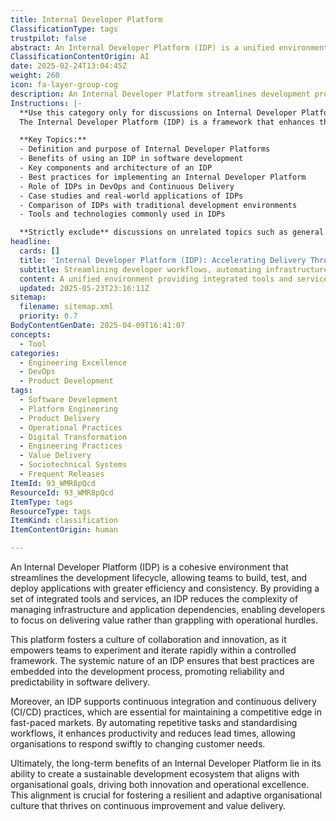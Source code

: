 ```yaml
---
title: Internal Developer Platform
ClassificationType: tags
trustpilot: false
abstract: An Internal Developer Platform (IDP) is a unified environment designed to enhance the development lifecycle by enabling teams to efficiently build, test, and deploy applications. Originating from the need to simplify infrastructure management and application dependencies, an IDP allows developers to concentrate on delivering value rather than dealing with operational challenges. This platform cultivates a collaborative and innovative culture, empowering teams to experiment and iterate quickly within a structured framework. By embedding best practices into the development process, an IDP promotes reliability and predictability in software delivery. It also facilitates continuous integration and continuous delivery (CI/CD) practices, which are vital for maintaining competitiveness in rapidly evolving markets. By automating repetitive tasks and standardising workflows, an IDP boosts productivity and shortens lead times, enabling organisations to swiftly adapt to changing customer demands. Ultimately, the long-term advantages of an Internal Developer Platform lie in its capacity to foster a sustainable development ecosystem that aligns with organisational objectives, thereby driving innovation and operational excellence. This alignment is essential for nurturing a resilient and adaptive organisational culture focused on continuous improvement and value delivery.
ClassificationContentOrigin: AI
date: 2025-02-24T13:04:45Z
weight: 260
icon: fa-layer-group-cog
description: An Internal Developer Platform streamlines development processes, enabling teams to build, test, and deploy applications efficiently within a controlled environment.
Instructions: |-
  **Use this category only for discussions on Internal Developer Platform.**  
  The Internal Developer Platform (IDP) is a framework that enhances the efficiency of software development by providing a controlled environment where development, testing, and deployment processes are streamlined. It aims to empower development teams by automating repetitive tasks, improving collaboration, and ensuring consistency across the software delivery lifecycle.

  **Key Topics:**
  - Definition and purpose of Internal Developer Platforms
  - Benefits of using an IDP in software development
  - Key components and architecture of an IDP
  - Best practices for implementing an Internal Developer Platform
  - Role of IDPs in DevOps and Continuous Delivery
  - Case studies and real-world applications of IDPs
  - Comparison of IDPs with traditional development environments
  - Tools and technologies commonly used in IDPs

  **Strictly exclude** discussions on unrelated topics such as general Agile methodologies, Scrum practices, or specific programming languages that do not pertain to the concept of Internal Developer Platforms. Misinterpretations of IDPs as merely a collection of tools without the context of streamlining development processes should also be avoided.
headline:
  cards: []
  title: 'Internal Developer Platform (IDP): Accelerating Delivery Through Streamlined Workflows'
  subtitle: Streamlining developer workflows, automating infrastructure, and enabling rapid, reliable software delivery to accelerate value and innovation.
  content: A unified environment providing integrated tools and services to streamline software development, testing, and deployment processes. It reduces infrastructure complexity, enhances workflow consistency, accelerates experimentation, supports continuous integration and delivery, and promotes organisational alignment, enabling teams to rapidly deliver customer value and adapt effectively to evolving market demands.
  updated: 2025-05-23T23:16:11Z
sitemap:
  filename: sitemap.xml
  priority: 0.7
BodyContentGenDate: 2025-04-09T16:41:07
concepts:
  - Tool
categories:
  - Engineering Excellence
  - DevOps
  - Product Development
tags:
  - Software Development
  - Platform Engineering
  - Product Delivery
  - Operational Practices
  - Digital Transformation
  - Engineering Practices
  - Value Delivery
  - Sociotechnical Systems
  - Frequent Releases
ItemId: 93_WMR8pQcd
ResourceId: 93_WMR8pQcd
ItemType: tags
ResourceType: tags
ItemKind: classification
ItemContentOrigin: human

---
```

An Internal Developer Platform (IDP) is a cohesive environment that streamlines the development lifecycle, allowing teams to build, test, and deploy applications with greater efficiency and consistency. By providing a set of integrated tools and services, an IDP reduces the complexity of managing infrastructure and application dependencies, enabling developers to focus on delivering value rather than grappling with operational hurdles.

This platform fosters a culture of collaboration and innovation, as it empowers teams to experiment and iterate rapidly within a controlled framework. The systemic nature of an IDP ensures that best practices are embedded into the development process, promoting reliability and predictability in software delivery.

Moreover, an IDP supports continuous integration and continuous delivery (CI/CD) practices, which are essential for maintaining a competitive edge in fast-paced markets. By automating repetitive tasks and standardising workflows, it enhances productivity and reduces lead times, allowing organisations to respond swiftly to changing customer needs.

Ultimately, the long-term benefits of an Internal Developer Platform lie in its ability to create a sustainable development ecosystem that aligns with organisational goals, driving both innovation and operational excellence. This alignment is crucial for fostering a resilient and adaptive organisational culture that thrives on continuous improvement and value delivery.
